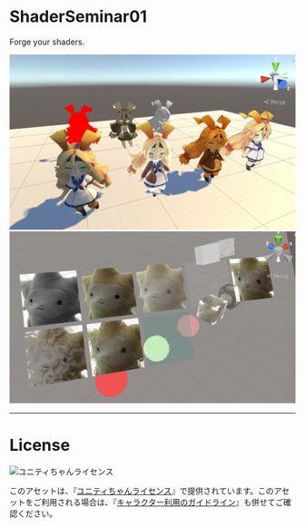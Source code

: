 # ShaderSeminar01

Forge your shaders.

<img src="https://raw.githubusercontent.com/n0mimono/ShaderSeminar01/master/Screenshots/ss02.png" width="640">

<img src="https://raw.githubusercontent.com/n0mimono/ShaderSeminar01/master/Screenshots/ss01.png" width="640">

---

# License

<div><img src="http://unity-chan.com/images/imageLicenseLogo.png" alt="ユニティちゃんライセンス"><p>このアセットは、『<a href="http://unity-chan.com/contents/license_jp/" target="_blank">ユニティちゃんライセンス</a>』で提供されています。このアセットをご利用される場合は、『<a href="http://unity-chan.com/contents/guideline/" target="_blank">キャラクター利用のガイドライン</a>』も併せてご確認ください。</p></div>
